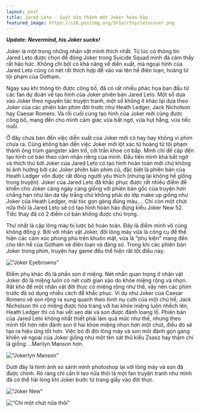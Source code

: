 ```yaml
---
layout: post
title: Jared Leto - Suýt nữa thành một Joker hoàn hảo
featured_image: https://s20.postimg.org/5h1alr5tp/letocover.png
---
```


**_Update: Nevermind, his Joker sucks!_**

Joker là một trong những nhân vật mình thích nhất. Từ lúc có thông tin Jared Leto được chọn để đóng Joker trong Suicide Squad mình đã cảm thấy rất háo hức. Không chỉ bởi có khả năng về diễn xuất, mà ngoại hình của Jared Leto cũng có nét rất thích hợp để vào vai tên hề điên loạn, hoàng tử tội phạm của Gotham.

Ngay sau khi thông tin được công bố, đã có rất nhiều phác họa ban đầu từ các fan dự đoán về tạo hình của Joker phiên bản Jared Leto. Một số dựa vào Joker theo nguyên tác truyện tranh, một số không ít khác lại dựa theo Joker của các phiên bản phim đời trước như Heath Ledger, Jack Nicholson hay Caesar Romero. Và rồi cuối cùng tạo hình của Joker mới cũng được công bố, mang đến cho mình cảm giác vừa bất ngờ, vừa hụt hẫng, vừa tiếc nuối.

Ở đây chưa bàn đến việc diễn xuất của Joker mới có hay hay không vì phim chưa ra. Cũng không bàn đến việc Joker mới lột xác từ hoàng tử tội phạm thành ông trùm gangster xăm trổ, cởi trần khoe cơ bắp. Mình chỉ đề cập đến tạo hình cơ bản theo cảm nhận riêng của mình. Đầu tiên mình khá bất ngờ và thích thú bởi Joker của Jared Leto có tạo hình hoàn toàn mới chứ không bị ảnh hưởng bởi các Joker phiên bản phim cũ, đặc biệt là phiên bản của Heath Ledger vốn được rất đông người yêu thích (nhưng lại không hề giống trong truyện). Joker của Jared Leto đã khắc phục được rất nhiều điểm để khiến cho Joker càng ngày càng giống với phiên bản gốc của truyện hơn chẳng hạn như làn da tẩy trắng chứ không phải do lớp make up giống như Joker của Heath Ledger, mái tóc gọn gàng đúng màu,... Chỉ còn một chút nữa thôi là Jared Leto sẽ có tạo hình hoàn hảo đúng kiểu Joker New 52. Tiếc thay đã có 2 điểm cơ bản không được chú trọng.

Thứ nhất là cặp lông mày bị lược bỏ hoàn toàn. Đây là điểm mình vô cùng không đồng ý. Bởi với nhân vật Joker, đôi lông mày vừa là công cụ để thể hiện các cảm xúc phong phú trên khuôn mặt, vừa là "phụ kiện" mang đến cho tên hề của Gotham vẻ điên loạn và đáng sợ. Trong khi các phiên bản Joker trong phim, truyện hay game đều thể hiện rất tốt điều này:

!["Joker Eyebrowns"](https://s20.postimg.org/56ydgiyp9/leto1.png)

Điểm phụ khác đó là phần son ở miệng. Nét nhấn quan trọng ở nhân vật Joker đó là miệng luôn có nét cười gian xảo do khóe miệng rộng và nhọn. Rất khó để một nhân vật đời thực có miệng rộng như thế, vậy nên các phim trước đã sử dụng nhiều cách để khắc phục. Ví dụ như Joker của Caesar Romero vẽ son rộng ra xung quanh theo hình nụ cười của một chú hề, Jack Nicholson thì có miệng được hóa trang với hai khóe miệng luôn nhếch lên, Heath Ledger thì có hai vết sẹo dài và son được đánh loang lổ. Phiên bản của Jared Leto không nhất thiết phải làm quá mức như thế, nhưng theo mình tốt hơn nên đánh son ở hai khóe miệng nhọn hơn một chút, điều đó sẽ tạo ra hiệu ứng tốt hơn. Việc bỏ đi đôi lông mày và son môi đánh gọn gàng khiến vẻ ngoài của Joker giống như một tên sát thủ kiểu Zsasz hay thậm chí là giống ...Marilyn Manson hơn.

!["Jokerlyn Manson"](https://s20.postimg.org/q3ull6hal/leto2.png)

Dưới đây là hình ảnh so sánh mình photoshop lại với lông mày và son đã được chỉnh. Rõ ràng chỉ cần tí tẹo nữa thôi là một fan truyện tranh như mình đã có thể hài lòng khi Joker bước từ trang giấy vào đời thực.

!["Joker New"](https://s20.postimg.org/4ipix1htp/leto3.png)

!["Chỉ một chút nữa thôi"](https://s20.postimg.org/6aihryw1p/leto4.png)
